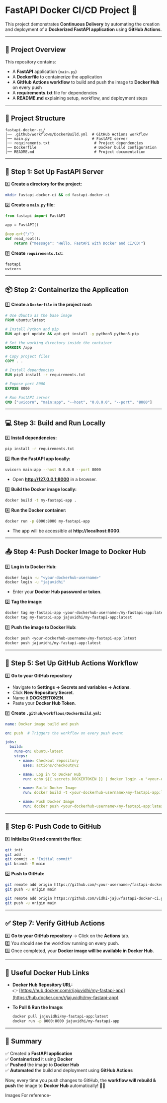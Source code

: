# **FastAPI Docker CI/CD Project** 🚀

This project demonstrates **Continuous Delivery** by automating the creation and deployment of a **Dockerized FastAPI application** using **GitHub Actions**.

---

## **📌 Project Overview**
This repository contains:
- A **FastAPI** application (`main.py`)
- A **Dockerfile** to containerize the application
- A **GitHub Actions workflow** to build and push the image to **Docker Hub** on every push
- A **requirements.txt** file for dependencies
- A **README.md** explaining setup, workflow, and deployment steps

---

## **📂 Project Structure**
```
fastapi-docker-ci/
│── .github/workflows/DockerBuild.yml  # GitHub Actions workflow
│── main.py                            # FastAPI server
│── requirements.txt                    # Project dependencies
│── Dockerfile                          # Docker build configuration
│── README.md                           # Project documentation
```

---

## **🚀 Step 1: Set Up FastAPI Server**
1️⃣ **Create a directory for the project:**
   ```sh
   mkdir fastapi-docker-ci && cd fastapi-docker-ci
   ```

2️⃣ **Create a `main.py` file:**
   ```python
   from fastapi import FastAPI

   app = FastAPI()

   @app.get("/")
   def read_root():
       return {"message": "Hello, FastAPI with Docker and CI/CD!"}
   ```

3️⃣ **Create `requirements.txt`:**
   ```txt
   fastapi
   uvicorn
   ```

---

## **📦 Step 2: Containerize the Application**
1️⃣ **Create a `Dockerfile` in the project root:**
   ```dockerfile
   # Use Ubuntu as the base image
   FROM ubuntu:latest

   # Install Python and pip
   RUN apt-get update && apt-get install -y python3 python3-pip

   # Set the working directory inside the container
   WORKDIR /app

   # Copy project files
   COPY . .

   # Install dependencies
   RUN pip3 install -r requirements.txt

   # Expose port 8000
   EXPOSE 8000

   # Run FastAPI server
   CMD ["uvicorn", "main:app", "--host", "0.0.0.0", "--port", "8000"]
   ```

---

## **💻 Step 3: Build and Run Locally**
1️⃣ **Install dependencies:**
   ```sh
   pip install -r requirements.txt
   ```

2️⃣ **Run the FastAPI app locally:**
   ```sh
   uvicorn main:app --host 0.0.0.0 --port 8000
   ```
   - Open **http://127.0.0.1:8000** in a browser.

3️⃣ **Build the Docker image locally:**
   ```sh
   docker build -t my-fastapi-app .
   ```

4️⃣ **Run the Docker container:**
   ```sh
   docker run -p 8000:8000 my-fastapi-app
   ```
   - The app will be accessible at **http://localhost:8000**.

---

## **📤 Step 4: Push Docker Image to Docker Hub**
1️⃣ **Log in to Docker Hub:**
   ```sh
   docker login -u "<your-dockerhub-username>"
   docker login -u "jajuvidhi"
   ```
   - Enter your **Docker Hub password or token**.

2️⃣ **Tag the image:**
   ```sh
   docker tag my-fastapi-app <your-dockerhub-username>/my-fastapi-app:latest
   docker tag my-fastapi-app jajuvidhi/my-fastapi-app:latest
   ```

3️⃣ **Push the image to Docker Hub:**
   ```sh
   docker push <your-dockerhub-username>/my-fastapi-app:latest
   docker push jajuvidhi/my-fastapi-app:latest
   ```

---

## **🤖 Step 5: Set Up GitHub Actions Workflow**
1️⃣ **Go to your GitHub repository**  
   - Navigate to **Settings → Secrets and variables → Actions**.  
   - Click **New Repository Secret**.  
   - Name it **DOCKERTOKEN**.  
   - Paste your **Docker Hub Token**.  

2️⃣ **Create `.github/workflows/DockerBuild.yml`:**
   ```yaml
   name: Docker image build and push

   on: push  # Triggers the workflow on every push event

   jobs:
     build:
       runs-on: ubuntu-latest
       steps:
         - name: Checkout repository
           uses: actions/checkout@v2

         - name: Log in to Docker Hub
           run: echo ${{ secrets.DOCKERTOKEN }} | docker login -u "<your-dockerhub-username>" --password-stdin

         - name: Build Docker Image
           run: docker build -t <your-dockerhub-username>/my-fastapi-app:latest .

         - name: Push Docker Image
           run: docker push <your-dockerhub-username>/my-fastapi-app:latest
   ```

---

## **📌 Step 6: Push Code to GitHub**
1️⃣ **Initialize Git and commit the files:**
   ```sh
   git init
   git add .
   git commit -m "Initial commit"
   git branch -M main
   ```

2️⃣ **Push to GitHub:**
   ```sh
   git remote add origin https://github.com/<your-username>/fastapi-docker-ci.git
   git push -u origin main
   ```
   ```sh
   git remote add origin https://github.com/vidhi-jaju/fastapi-docker-ci.git
   git push -u origin main
   ```

---

## **✅ Step 7: Verify GitHub Actions**
1️⃣ **Go to your GitHub repository** → Click on the **Actions** tab.  
2️⃣ You should see the workflow running on every push.  
3️⃣ Once completed, your **Docker image will be available in Docker Hub**.  

---

## **📌 Useful Docker Hub Links**
- **Docker Hub Repository URL:**  
  👉 [https://hub.docker.com/r/jajuvidhi/my-fastapi-app](https://hub.docker.com/r/jajuvidhi/my-fastapi-app)  

- **To Pull & Run the Image:**
  ```sh
  docker pull jajuvidhi/my-fastapi-app:latest
  docker run -p 8000:8000 jajuvidhi/my-fastapi-app
  ```

---

## **🎯 Summary**
✅ Created a **FastAPI application**  
✅ **Containerized** it using **Docker**  
✅ **Pushed** the image to **Docker Hub**  
✅ **Automated** the build and deployment using **GitHub Actions**  

Now, every time you push changes to GitHub, the **workflow will rebuild & push** the image to **Docker Hub** automatically! 🚀🔥  

Images For reference-

